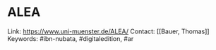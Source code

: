# ALEA

Link: https://www.uni-muenster.de/ALEA/
Contact: [[Bauer, Thomas]]
Keywords: #ibn-nubata, #digitaledition, #ar